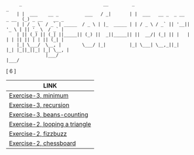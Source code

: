         
         _                               __         _                            _
        | |  ___    __ _          ___   / _|       | |  ___   __ _  _ __  _ __  (_) _ __    __ _
        | | / _ \  / _` | _____  / _ \ | |_  _____ | | / _ \ / _` || '__|| '_ \ | || '_ \  / _` |
        | || (_) || (_| ||_____|| (_) ||  _||_____|| ||  __/| (_| || |   | | | || || | | || (_| |
        |_| \___/  \__, |        \___/ |_|         |_| \___| \__,_||_|   |_| |_||_||_| |_| \__, |
                   |___/                                                                   |___/
        

[ 6 ]

| LINK |
|------|
|[Exercise-3, minimum](https://github.com/ravish0007/eloquent-js-exercises/tree/main/notes/notes-02-oct-2021.md#1---exercise-3-minimum) |
|[Exercise-3, recursion](https://github.com/ravish0007/eloquent-js-exercises/tree/main/notes/notes-02-oct-2021.md#2---exercise-3-recursion) |
|[Exercise-3, beans-counting](https://github.com/ravish0007/eloquent-js-exercises/tree/main/notes/notes-02-oct-2021.md#3---exercise-3-beans-counting) |
|[Exercise-2, looping a triangle](https://github.com/ravish0007/eloquent-js-exercises/tree/main/notes/notes-29-sep-2021.md#1---exercise-2-looping-a-triangle) |
|[Exercise-2, fizzbuzz](https://github.com/ravish0007/eloquent-js-exercises/tree/main/notes/notes-29-sep-2021.md#2---exercise-2-fizzbuzz) |
|[Exercise-2, chessboard](https://github.com/ravish0007/eloquent-js-exercises/tree/main/notes/notes-29-sep-2021.md#3---exercise-2-chessboard) |
